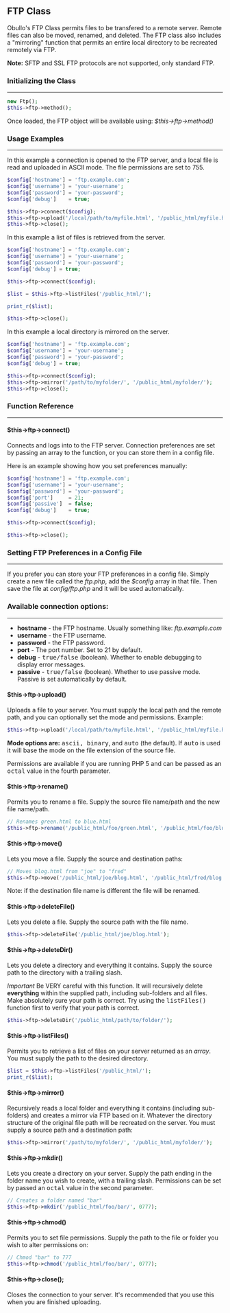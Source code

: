 ## FTP Class


Obullo's FTP Class permits files to be transfered to a remote server. Remote files can also be moved, renamed, and deleted. The FTP class also includes a "mirroring" function that permits an entire local directory to be recreated remotely via FTP.

**Note:**  SFTP and SSL FTP protocols are not supported, only standard FTP.

### Initializing the Class

------

```php
new Ftp();
$this->ftp->method();
```
Once loaded, the FTP object will be available using: <dfn>$this->ftp->method()</dfn>

### Usage Examples

------

In this example a connection is opened to the FTP server, and a local file is read and uploaded in ASCII mode. The file permissions are set to 755.

```php
$config['hostname'] = 'ftp.example.com';
$config['username'] = 'your-username';
$config['password'] = 'your-password';
$config['debug']    = true;

$this->ftp->connect($config);
$this->ftp->upload('/local/path/to/myfile.html', '/public_html/myfile.html', 'ascii', 0775);
$this->ftp->close(); 
```

In this example a list of files is retrieved from the server.

```php
$config['hostname'] = 'ftp.example.com';
$config['username'] = 'your-username';
$config['password'] = 'your-password';
$config['debug'] = true;

$this->ftp->connect($config);

$list = $this->ftp->listFiles('/public_html/');

print_r($list);

$this->ftp->close();
```

In this example a local directory is mirrored on the server.

```php
$config['hostname'] = 'ftp.example.com';
$config['username'] = 'your-username';
$config['password'] = 'your-password';
$config['debug'] = true;

$this->ftp->connect($config);
$this->ftp->mirror('/path/to/myfolder/', '/public_html/myfolder/');
$this->ftp->close(); 
```

### Function Reference

------

#### $this->ftp->connect()

Connects and logs into to the FTP server. Connection preferences are set by passing an array to the function, or you can store them in a config file.

Here is an example showing how you set preferences manually:

```php
$config['hostname'] = 'ftp.example.com';
$config['username'] = 'your-username';
$config['password'] = 'your-password';
$config['port']     = 21;
$config['passive']  = false;
$config['debug']    = true;

$this->ftp->connect($config);

$this->ftp->close(); 
```

### Setting FTP Preferences in a Config File

------

If you prefer you can store your FTP preferences in a config file. Simply create a new file called the <var>ftp.php</var>, add the <var>$config</var> array in that file. Then save the file at <var>config/ftp.php</var> and it will be used automatically.

### Available connection options:

------

* <strong>hostname</strong> - the FTP hostname. Usually something like:  <dfn>ftp.example.com</dfn>
* <strong>username</strong> - the FTP username.
* <strong>password</strong> - the FTP password.
* <strong>port</strong> - The port number. Set to 21 by default.
* <strong>debug</strong> - <kbd>true/false</kbd> (boolean). Whether to enable debugging to display error messages.
* <strong>passive</strong> - <kbd>true/false</kbd> (boolean). Whether to use passive mode. Passive is set automatically by default.

#### $this->ftp->upload()

Uploads a file to your server. You must supply the local path and the remote path, and you can optionally set the mode and permissions. Example:

```php
$this->ftp->upload('/local/path/to/myfile.html', '/public_html/myfile.html', 'ascii', 0775);
```

<strong>Mode options are:</strong>  <kbd>ascii, binary</kbd>, and <kbd>auto</kbd> (the default). If <kbd>auto</kbd> is used it will base the mode on the file extension of the source file.

Permissions are available if you are running PHP 5 and can be passed as an <kbd>octal</kbd> value in the fourth parameter.

#### $this->ftp->rename()

Permits you to rename a file. Supply the source file name/path and the new file name/path.

```php
// Renames green.html to blue.html
$this->ftp->rename('/public_html/foo/green.html', '/public_html/foo/blue.html'); 
```

#### $this->ftp->move()

Lets you move a file. Supply the source and destination paths:

```php
// Moves blog.html from "joe" to "fred"
$this->ftp->move('/public_html/joe/blog.html', '/public_html/fred/blog.html');
```

Note: if the destination file name is different the file will be renamed.

#### $this->ftp->deleteFile()

Lets you delete a file. Supply the source path with the file name.

```php
$this->ftp->deleteFile('/public_html/joe/blog.html');
```

#### $this->ftp->deleteDir()

Lets you delete a directory and everything it contains. Supply the source path to the directory with a trailing slash.

*Important*  Be VERY careful with this function. It will recursively delete <b>everything</b> within the supplied path, including sub-folders and all files. Make absolutely sure your path is correct. Try using the <kbd>listFiles()</kbd> function first to verify that your path is correct.

```php
$this->ftp->deleteDir('/public_html/path/to/folder/');
```

#### $this->ftp->listFiles()

Permits you to retrieve a list of files on your server returned as an <dfn>array</dfn>. You must supply the path to the desired directory.

```php
$list = $this->ftp->listFiles('/public_html/');
print_r($list);
```

#### $this->ftp->mirror()

Recursively reads a local folder and everything it contains (including sub-folders) and creates a mirror via FTP based on it. Whatever the directory structure of the original file path will be recreated on the server. You must supply a source path and a destination path:

```php
$this->ftp->mirror('/path/to/myfolder/', '/public_html/myfolder/');
```

#### $this->ftp->mkdir()

Lets you create a directory on your server. Supply the path ending in the folder name you wish to create, with a trailing slash. Permissions can be set by passed an <kbd>octal</kbd> value in the second parameter.

```php
// Creates a folder named "bar"
$this->ftp->mkdir('/public_html/foo/bar/', 0777);
```

#### $this->ftp->chmod()

Permits you to set file permissions. Supply the path to the file or folder you wish to alter permissions on:

```php
// Chmod "bar" to 777
$this->ftp->chmod('/public_html/foo/bar/', 0777);
```

#### $this->ftp->close();

Closes the connection to your server. It's recommended that you use this when you are finished uploading.